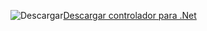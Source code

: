 ![Descargar](../ssdt/media/download.png)[Descargar controlador para .Net](http://www.microsoft.com/net/download/)